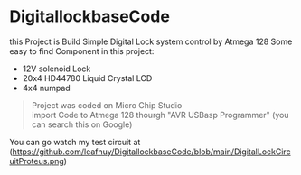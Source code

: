 # DigitallockbaseCode
this Project is Build Simple Digital Lock system control by Atmega 128
Some easy to find Component in this project:
 - 12V solenoid Lock
 - 20x4 HD44780 Liquid Crystal LCD
 - 4x4 numpad
> Project was coded on Micro Chip Studio\
> import Code to Atmega 128 thourgh "AVR USBasp Programmer" (you can search this on Google)

You can go watch my test circuit at (https://github.com/leafhuy/DigitallockbaseCode/blob/main/DigitalLockCircuitProteus.png)
